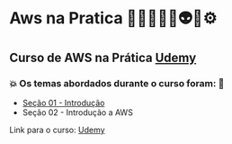 # Aws na Pratica 👩🏻‍💻🤯🤖👽🎲⚙️
## Curso de AWS na Prática [Udemy](https://www.udemy.com/course/aws-na-pratica/)
### 💥 Os temas abordados durante o curso foram: 🚀
- [Seção 01 - Introdução](https://github.com/romulovieira777/Aws_na_Pratica/tree/main/Secao_01_Introducao)
- Seção 02 - Introdução a AWS

Link para o curso: [Udemy](https://www.udemy.com/course/aws-na-pratica/)
